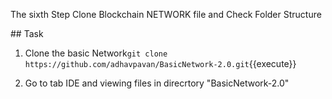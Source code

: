 The sixth Step
Clone Blockchain NETWORK file and Check Folder Structure

## Task

1. Clone the basic Network`git clone https://github.com/adhavpavan/BasicNetwork-2.0.git`{{execute}}

2. Go to tab IDE and viewing files in direcrtory "BasicNetwork-2.0"

